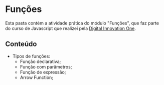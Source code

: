 # Funções

Esta pasta contém a atividade prática do módulo "Funções", que faz parte do curso de Javascript que realizei pela [Digital Innovation One](https://digitalinnovation.one/).

## Conteúdo

- Tipos de funções:
  - Função declarativa;
  - Função com parâmetros;
  - Função de expressão;
  - Arrow Function;